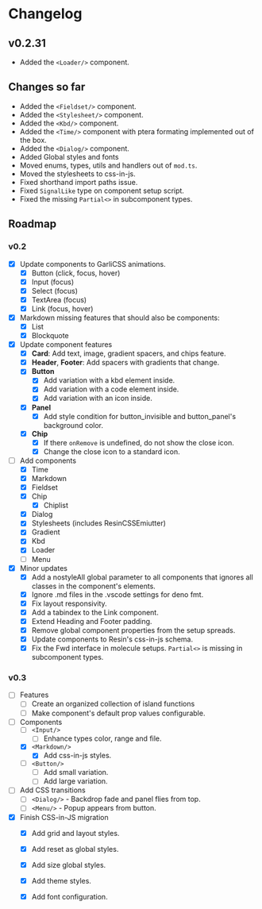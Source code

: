 # Changelog

## v0.2.31

- Added the `<Loader/>` component.
 
## Changes so far

- Added the `<Fieldset/>` component.
- Added the `<Stylesheet/>` component.
- Added the `<Kbd/>` component.
- Added the `<Time/>` component with ptera formating implemented out of the box.
- Added the `<Dialog/>` component.
- Added Global styles and fonts
- Moved enums, types, utils and handlers out of `mod.ts`.
- Moved the stylesheets to css-in-js.
- Fixed shorthand import paths issue.
- Fixed `SignalLike` type on component setup script.
- Fixed the missing `Partial<>` in subcomponent types.

## Roadmap

### v0.2

- [x] Update components to GarliCSS animations.
  - [x] Button (click, focus, hover)
  - [x] Input (focus)
  - [x] Select (focus)
  - [x] TextArea (focus)
  - [x] Link (focus, hover)
- [x] Markdown missing features that should also be components:
  - [x] List
  - [x] Blockquote
- [x] Update component features
  - [x] **Card**: Add text, image, gradient spacers, and chips feature.
  - [x] **Header**, **Footer**: Add spacers with gradients that change.
  - [x] **Button**
    - [x] Add variation with a kbd element inside.
    - [x] Add variation with a code element inside.
    - [x] Add variation with an icon inside.
  - [x] **Panel**
    - [x] Add style condition for button_invisible and button_panel's background color.
  - [x] **Chip**
    - [x] If there `onRemove` is undefined, do not show the close icon.
    - [x] Change the close icon to a standard icon.
- [ ] Add components
  - [x] Time
  - [x] Markdown
  - [x] Fieldset
  - [x] Chip
    - [x] Chiplist
  - [x] Dialog
  - [x] Stylesheets (includes ResinCSSEmiutter)
  - [x] Gradient
  - [x] Kbd
  - [x] Loader
  - [ ] Menu
- [x] Minor updates
  - [x] Add a nostyleAll global parameter to all components that ignores all classes in the component's elements.
  - [x] Ignore .md files in the .vscode settings for deno fmt.
  - [x] Fix layout responsivity.
  - [x] Add a tabindex to the Link component.
  - [x] Extend Heading and Footer padding.
  - [x] Remove global component properties from the setup spreads.
  - [x] Update components to Resin's css-in-js schema.
  - [x] Fix the Fwd interface in molecule setups. `Partial<>` is missing in subcomponent types.

### v0.3

- [ ] Features
  - [ ] Create an organized collection of island functions
  - [ ] Make component's default prop values configurable.
- [ ] Components
  - [ ] `<Input/>`
    - [ ] Enhance types color, range and file.
  - [x] `<Markdown/>`
    - [x] Add css-in-js styles.
  - [ ] `<Button/>`
    - [ ] Add small variation.
    - [ ] Add large variation.
- [ ] Add CSS transitions
  - [ ] `<Dialog/>` - Backdrop fade and panel flies from top.
  - [ ] `<Menu/>` - Popup appears from button.
- [x] Finish CSS-in-JS migration
  - [x] Add grid and layout styles.
  - [x] Add reset as global styles.
  - [x] Add size global styles.
  - [x] Add theme styles.
  - [x] Add font configuration.

